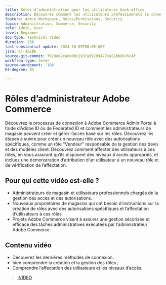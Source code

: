 ```yaml
---
title: Rôles d’administration pour les utilisateurs back-office
description: Découvrez comment les utilisateurs professionnels se connectent à Adobe Commerce Admin Portal et comment les administrateurs de magasin créent et gèrent l’accès basé sur les rôles au portail d’administration.
feature: Admin Workspace, Roles/Permissions, Security
topic: Administration, Commerce, Security
role: Admin, User
level: Beginner
doc-type: Technical Video
duration: 256
last-substantial-update: 2024-10-09T00:00:00Z
jira: KT-16186
source-git-commit: f029ed2ca8e09c2937a39299477c4516b6b76c4f
workflow-type: tm+mt
source-wordcount: '194'
ht-degree: 0%

---
```



# Rôles d’administrateur Adobe Commerce

Découvrez le processus de connexion à Adobe Commerce Admin Portal à l’aide d’Adobe ID ou de Federated ID et comment les administrateurs de magasin peuvent créer et gérer l’accès basé sur les rôles. Découvrez les étapes à suivre pour créer un nouveau rôle avec des autorisations spécifiques, comme un rôle &quot;Vendeur&quot; responsable de la gestion des devis et des modèles client. Découvrez comment affecter des utilisateurs à ces rôles, en vous assurant qu’ils disposent des niveaux d’accès appropriés, et incluez une démonstration d’attribution d’un utilisateur à un nouveau rôle et de vérification de l’affectation.

## Pour qui cette vidéo est-elle ?

- Administrateurs de magasin et utilisateurs professionnels chargés de la gestion des accès et des autorisations.
- Nouveaux propriétaires de magasins qui ont besoin d’instructions sur la création de rôles avec des autorisations spécifiques et l’affectation d’utilisateurs à ces rôles
- Projets Adobe Commerce visant à assurer une gestion sécurisée et efficace des tâches administratives exécutées par l’administrateur Adobe Commerce.

## Contenu vidéo

- Découvrez les dernières méthodes de connexion.
- bien comprendre la création et la gestion des rôles ;
- Comprendre l’affectation des utilisateurs et les niveaux d’accès. &#x200B;

>[!VIDEO](https://video.tv.adobe.com/v/3433512?learn=on)
